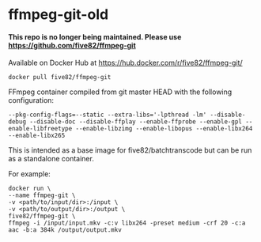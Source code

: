 # ffmpeg-git-old

#### This repo is no longer being maintained. Please use https://github.com/five82/ffmpeg-git

Available on Docker Hub at https://hub.docker.com/r/five82/ffmpeg-git/

```docker pull five82/ffmpeg-git```

FFmpeg container compiled from git master HEAD with the following configuration:

```--pkg-config-flags=--static --extra-libs='-lpthread -lm' --disable-debug --disable-doc --disable-ffplay --enable-ffprobe --enable-gpl --enable-libfreetype --enable-libzimg --enable-libopus --enable-libx264 --enable-libx265```

This is intended as a base image for five82/batchtranscode but can be run as a standalone container.

For example:

    docker run \
    --name ffmpeg-git \
    -v <path/to/input/dir>:/input \
    -v <path/to/output/dir>:/output \
    five82/ffmpeg-git \
    ffmpeg -i /input/input.mkv -c:v libx264 -preset medium -crf 20 -c:a aac -b:a 384k /output/output.mkv
